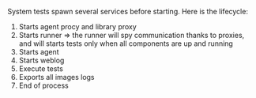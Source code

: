System tests spawn several services before starting. Here is the lifecycle:

1. Starts agent procy and library proxy
1. Starts runner => the runner will spy communication thanks to proxies, and will starts tests only when all components are up and running
1. Starts agent
1. Starts weblog
1. Execute tests
1. Exports all images logs
1. End of process
